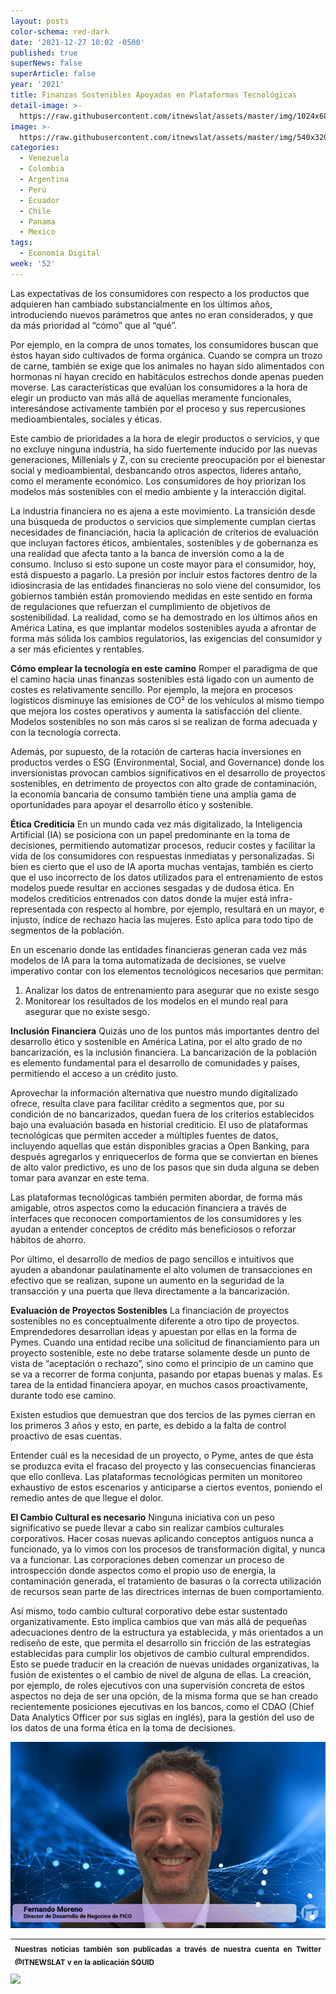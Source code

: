 ```yaml
---
layout: posts
color-schema: red-dark
date: '2021-12-27 10:02 -0500'
published: true
superNews: false
superArticle: false
year: '2021'
title: Finanzas Sostenibles Apoyadas en Plataformas Tecnológicas
detail-image: >-
  https://raw.githubusercontent.com/itnewslat/assets/master/img/1024x680/Fernando-Moreno-g.jpg
image: >-
  https://raw.githubusercontent.com/itnewslat/assets/master/img/540x320/Fernando-Moreno-p.jpg
categories:
  - Venezuela
  - Colombia
  - Argentina
  - Perú
  - Ecuador
  - Chile
  - Panama
  - Mexico
tags:
  - Economía Digital
week: '52'
---
```

Las expectativas de los consumidores con respecto a los productos que adquieren han cambiado substancialmente en los últimos años, introduciendo nuevos parámetros que antes no eran considerados, y que da más prioridad al “cómo” que al “qué”.

Por ejemplo, en la compra de unos tomates, los consumidores buscan que éstos hayan sido cultivados de forma orgánica. Cuando se compra un trozo de carne, también se exige que los animales no hayan sido alimentados con hormonas ni hayan crecido en habitáculos estrechos donde apenas pueden moverse. Las características que evalúan los consumidores a la hora de elegir un producto van más allá de aquellas meramente funcionales, interesándose activamente también por el proceso y sus repercusiones medioambientales, sociales y éticas. 

Este cambio de prioridades a la hora de elegir productos o servicios, y que no excluye ninguna industria, ha sido fuertemente inducido por las nuevas generaciones, Millenials y Z, con su creciente preocupación por el bienestar social y medioambiental, desbancando otros aspectos, lideres antaño, como el meramente económico. Los consumidores de hoy priorizan los modelos más sostenibles con el medio ambiente y la interacción digital. 

La industria financiera no es ajena a este movimiento. La transición desde una búsqueda de productos o servicios que simplemente cumplan ciertas necesidades de financiación, hacia la aplicación de criterios de evaluación que incluyan factores éticos, ambientales, sostenibles y de gobernanza es una realidad que afecta tanto a la banca de inversión como a la de consumo. Incluso si esto supone un coste mayor para el consumidor, hoy, está dispuesto a pagarlo.
La presión por incluir estos factores dentro de la idiosincrasia de las entidades financieras no solo viene del consumidor, los gobiernos también están promoviendo medidas en este sentido en forma de regulaciones que refuerzan el cumplimiento de objetivos de sostenibilidad. La realidad, como se ha demostrado en los últimos años en América Latina, es que implantar modelos sostenibles ayuda a afrontar de forma más sólida los cambios regulatorios, las exigencias del consumidor y a ser más eficientes y rentables. 

**Cómo emplear la tecnología en este camino**
Romper el paradigma de que el camino hacia unas finanzas sostenibles está ligado con un aumento de costes es relativamente sencillo. Por ejemplo, la mejora en procesos logísticos disminuye las emisiones de CO² de los vehículos al mismo tiempo que mejora los costes operativos y aumenta la satisfacción del cliente.  Modelos sostenibles no son más caros si se realizan de forma adecuada y con la tecnología correcta. 

Además, por supuesto, de la rotación de carteras hacia inversiones en productos verdes o ESG (Environmental, Social, and Governance) donde los inversionistas provocan cambios significativos en el desarrollo de proyectos sostenibles, en detrimento de proyectos con alto grade de contaminación, la economía bancaria de consumo también tiene una amplia gama de oportunidades para apoyar el desarrollo ético y sostenible. 

**Ética Crediticia**
En un mundo cada vez más digitalizado, la Inteligencia Artificial (IA) se posiciona con un papel predominante en la toma de decisiones, permitiendo automatizar procesos, reducir costes y facilitar la vida de los consumidores con respuestas inmediatas y personalizadas. 
Si bien es cierto que el uso de IA aporta muchas ventajas, también es cierto que el uso incorrecto de los datos utilizados para el entrenamiento de estos modelos puede resultar en acciones sesgadas y de dudosa ética. En modelos crediticios entrenados con datos donde la mujer está infra-representada con respecto al hombre, por ejemplo, resultará en un mayor, e injusto, índice de rechazo hacia las mujeres. Esto aplica para todo tipo de segmentos de la población. 

En un escenario donde las entidades financieras generan cada vez más modelos de IA para la toma automatizada de decisiones, se vuelve imperativo contar con los elementos tecnológicos necesarios que permitan:

1. Analizar los datos de entrenamiento para asegurar que no existe sesgo
2. Monitorear los resultados de los modelos en el mundo real para asegurar que no existe sesgo.

**Inclusión Financiera**
Quizás uno de los puntos más importantes dentro del desarrollo ético y sostenible en América Latina, por el alto grado de no bancarización, es la inclusión financiera. La bancarización de la población es elemento fundamental para el desarrollo de comunidades y países, permitiendo el acceso a un crédito justo. 

Aprovechar la información alternativa que nuestro mundo digitalizado ofrece, resulta clave para facilitar crédito a segmentos que, por su condición de no bancarizados, quedan fuera de los criterios establecidos bajo una evaluación basada en historial crediticio. El uso de plataformas tecnológicas que permiten acceder a múltiples fuentes de datos, incluyendo aquellas que están disponibles gracias a Open Banking, para después agregarlos y enriquecerlos de forma que se conviertan en bienes de alto valor predictivo, es uno de los pasos que sin duda alguna se deben tomar para avanzar en este tema. 

Las plataformas tecnológicas también permiten abordar, de forma más amigable, otros aspectos como la educación financiera a través de interfaces que reconocen comportamientos de los consumidores y les ayudan a entender conceptos de crédito más beneficiosos o reforzar hábitos de ahorro. 

Por último, el desarrollo de medios de pago sencillos e intuitivos que ayuden a abandonar paulatinamente el alto volumen de transacciones en efectivo que se realizan, supone un aumento en la seguridad de la transacción y una puerta que lleva directamente a la bancarización.

**Evaluación de Proyectos Sostenibles**
La financiación de proyectos sostenibles no es conceptualmente diferente a otro tipo de proyectos. Emprendedores desarrollan ideas y apuestan por ellas en la forma de Pymes.
Cuando una entidad recibe una solicitud de financiamiento para un proyecto sostenible, este no debe tratarse solamente desde un punto de vista de “aceptación o rechazo”, sino como el principio de un camino que se va a recorrer de forma conjunta, pasando por etapas buenas y malas. Es tarea de la entidad financiera apoyar, en muchos casos proactivamente, durante todo ese camino. 

Existen estudios que demuestran que dos tercios de las pymes cierran en los primeros 3 años y esto, en parte, es debido a la falta de control proactivo de esas cuentas. 

Entender cuál es la necesidad de un proyecto, o Pyme, antes de que ésta se produzca evita el fracaso del proyecto y las consecuencias financieras que ello conlleva. Las plataformas tecnológicas permiten un monitoreo exhaustivo de estos escenarios y anticiparse a ciertos eventos, poniendo el remedio antes de que llegue el dolor. 

**El Cambio Cultural es necesario**
Ninguna iniciativa con un peso significativo se puede llevar a cabo sin realizar cambios culturales corporativos. Hacer cosas nuevas aplicando conceptos antiguos nunca a funcionado, ya lo vimos con los procesos de transformación digital, y nunca va a funcionar. Las corporaciones deben comenzar un proceso de introspección donde aspectos como el propio uso de energía, la contaminación generada, el tratamiento de basuras o la correcta utilización de recursos sean parte de las directrices internas de buen comportamiento. 

Así mismo, todo cambio cultural corporativo debe estar sustentado organizativamente. Esto implica cambios que van más allá de pequeñas adecuaciones dentro de la estructura ya establecida, y más orientados a un rediseño de este, que permita el desarrollo sin fricción de las estrategias establecidas para cumplir los objetivos de cambio cultural emprendidos. Esto se puede traducir en la creación de nuevas unidades organizativas, la fusión de existentes o el cambio de nivel de alguna de ellas. La creación, por ejemplo, de roles ejecutivos con una supervisión concreta de estos aspectos no deja de ser una opción, de la misma forma que se han creado recientemente posiciones ejecutivas en los bancos, como el CDAO (Chief Data Analytics Officer por sus siglas en inglés), para la gestión del uso de los datos de una forma ética en la toma de decisiones.

![](https://raw.githubusercontent.com/itnewslat/assets/master/img/540x320/Fernando-Moreno-p.jpg)

<table style="height: 42px;" width="569">
<tbody>
<tr>
<td style="text-align: justify;"><sub><strong>Nuestras noticias también son publicadas a través de nuestra cuenta en Twitter <a href="https://twitter.com/itnewslat?lang=es">@ITNEWSLAT</a> y en la aplicación <a href="https://squidapp.co/en/">SQUID</a></strong></sub></td>
</tr>
</tbody>
</table>

<img src="https://tracker.metricool.com/c3po.jpg?hash=56f88a41e39ab42c063cc51676587a04"/>